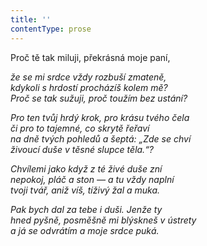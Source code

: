 ```yaml
---
title: ''
contentType: prose
---
```


Proč tě tak miluji, překrásná moje paní,

_že se mi srdce vždy rozbuší zmateně,  
kdykoli s hrdostí procházíš kolem mě?  
Proč se tak sužuji, proč toužím bez ustání?_

_Pro ten tvůj hrdý krok, pro krásu tvého čela  
či pro to tajemné, co skrytě řeřaví  
na dně tvých pohledů a šeptá: „Zde se chví  
živoucí duše v těsné slupce těla.“?_

_Chvílemi jako když z té živé duše zní  
nepokoj, pláč a ston — a tu vždy naplní  
tvoji tvář, aniž víš, tíživý žal a muka._

_Pak bych dal za tebe i duši. Jenže ty  
hned pyšně, posměšně mi blýskneš v ústrety  
a já se odvrátím a moje srdce puká._
